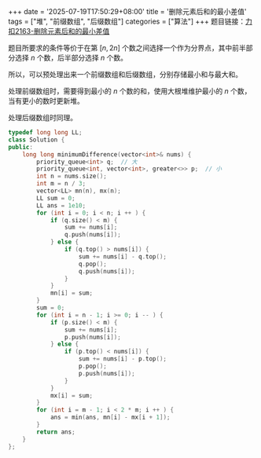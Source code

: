 +++
date = '2025-07-19T17:50:29+08:00'
title = '删除元素后和的最小差值'
tags = ["堆", "前缀数组", "后缀数组"]
categories = ["算法"]
+++
题目链接：[力扣2163-删除元素后和的最小差值](https://leetcode.cn/problems/minimum-difference-in-sums-after-removal-of-elements/description/)

题目所要求的条件等价于在第 $[n, 2n]$ 个数之间选择一个作为分界点，其中前半部分选择 $n$ 个数，后半部分选择 $n$ 个数。

所以，可以预处理出来一个前缀数组和后缀数组，分别存储最小和与最大和。

处理前缀数组时，需要得到最小的 $n$ 个数的和，使用大根堆维护最小的 $n$ 个数，当有更小的数时更新堆。

处理后缀数组时同理。

```cpp
typedef long long LL;
class Solution {
public:
    long long minimumDifference(vector<int>& nums) {
        priority_queue<int> q;  // 大
        priority_queue<int, vector<int>, greater<>> p;  // 小
        int n = nums.size();
        int m = n / 3;
        vector<LL> mn(n), mx(n);
        LL sum = 0;
        LL ans = 1e10;
        for (int i = 0; i < n; i ++ ) {
            if (q.size() < m) {
                sum += nums[i];
                q.push(nums[i]);
            } else {
                if (q.top() > nums[i]) {
                    sum += nums[i] - q.top();
                    q.pop();
                    q.push(nums[i]);
                }
            }
            mn[i] = sum;
        }
        sum = 0;
        for (int i = n - 1; i >= 0; i -- ) {
            if (p.size() < m) {
                sum += nums[i];
                p.push(nums[i]);
            } else {
                if (p.top() < nums[i]) {
                    sum += nums[i] - p.top();
                    p.pop();
                    p.push(nums[i]);
                }
            }
            mx[i] = sum;
        }
        for (int i = m - 1; i < 2 * m; i ++ ) {
            ans = min(ans, mn[i] - mx[i + 1]);
        }
        return ans;
    }
};
```
